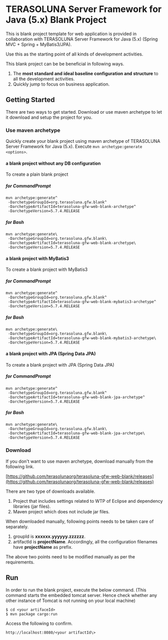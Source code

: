 # TERASOLUNA Server Framework for Java (5.x) Blank Project

This is blank project template for web application is provided in collaboration with TERASOLUNA Server Framework for Java (5.x) (Spring MVC + Spring + MyBatis3/JPA).

Use this as the starting point of all kinds of development activities. 

This blank project can be be beneficial in following ways. 

1. The **most standard and ideal baseline configuration and structure** to all the development activities.
2. Quickly jump to focus on business application.

## Getting Started

There are two ways to get started. Download or use maven archetype to let it download and setup the project for you.

### Use maven archetype

Quickly create your blank project using maven archetype of TERASOLUNA Server Framework for Java (5.x).
Execute `mvn archetype:generate <options>`.


#### a blank project without any DB configuration

To create a plain blank project

##### for CommandPrompt

``` console
mvn archetype:generate^
 -DarchetypeGroupId=org.terasoluna.gfw.blank^
 -DarchetypeArtifactId=terasoluna-gfw-web-blank-archetype^
 -DarchetypeVersion=5.7.4.RELEASE
```

##### for Bash

``` console
mvn archetype:generate\
 -DarchetypeGroupId=org.terasoluna.gfw.blank\
 -DarchetypeArtifactId=terasoluna-gfw-web-blank-archetype\
 -DarchetypeVersion=5.7.4.RELEASE
```

#### a blank project with MyBatis3

To create a blank project with MyBatis3

##### for CommandPrompt

``` console
mvn archetype:generate^
 -DarchetypeGroupId=org.terasoluna.gfw.blank^
 -DarchetypeArtifactId=terasoluna-gfw-web-blank-mybatis3-archetype^
 -DarchetypeVersion=5.7.4.RELEASE
```

##### for Bash

``` console
mvn archetype:generate\
 -DarchetypeGroupId=org.terasoluna.gfw.blank\
 -DarchetypeArtifactId=terasoluna-gfw-web-blank-mybatis3-archetype\
 -DarchetypeVersion=5.7.4.RELEASE
```

#### a blank project with JPA (Spring Data JPA)

To create a blank project with JPA (Spring Data JPA)

##### for CommandPrompt

``` console
mvn archetype:generate^
 -DarchetypeGroupId=org.terasoluna.gfw.blank^
 -DarchetypeArtifactId=terasoluna-gfw-web-blank-jpa-archetype^
 -DarchetypeVersion=5.7.4.RELEASE
```

##### for Bash

``` console
mvn archetype:generate\
 -DarchetypeGroupId=org.terasoluna.gfw.blank\
 -DarchetypeArtifactId=terasoluna-gfw-web-blank-jpa-archetype\
 -DarchetypeVersion=5.7.4.RELEASE
```

### Download
If you don't want to use maven archetype, download manually from the following link.

[https://github.com/terasolunaorg/terasoluna-gfw-web-blank/releases](https://github.com/terasolunaorg/terasoluna-gfw-web-blank/releases)

There are two type of downloads available.

1. Project that includes settings related to WTP of Eclipse and dependency libraries (jar files).
2. Maven project which does not include jar files. 

When downloaded manually, following points needs to be taken care of separately.

1. groupId is **xxxxxx.yyyyyy.zzzzzz**.
2. artifactId is **projectName**. Accordingly, all the configuration filenames have **projectName** as prefix.

The above two points need to be modified manually as per the requirements. 

## Run

In order to run the blank project, execute the below command. (This command starts the embedded tomcat server. Hence check whether any other instance of Tomcat is not running on your local machine)

    $ cd <your artifaceId>
    $ mvn package cargo:run
    
Access the following to confirm.

    http://localhost:8080/<your artifactId\>

